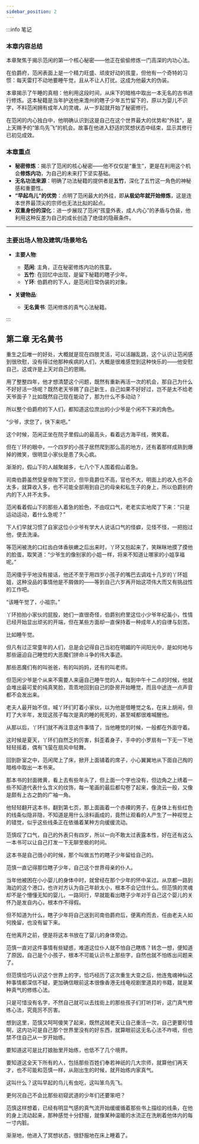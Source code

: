 ```yaml
---
sidebar_position: 2
---
```


:::info 笔记

### 本章内容总结

本章聚焦于揭示范闲的第一个核心秘密——他正在偷偷修炼一门高深的内功心法。

在伯爵府，范闲表面上是一个精力旺盛、顽皮好动的孩童，但他有一个奇特的习惯：每天雷打不动地要睡午觉，且从不让人打扰。这成为他最大的伪装。

本章揭示了午睡的真相：他利用这段时间，从床下的暗格中取出一本无名的古书进行修炼。这本秘籍是当年护送他来澹州的瞎子少年五竹留下的，原以为婴儿不识字，不料范闲拥有成年人的灵魂，从一岁起就开始了秘密修行。

在范闲的内心独白中，他明确认识到这是自己在这个世界最大的优势和“外挂”，是上天赐予的“笨鸟先飞”的机会。故事在他进入舒适的冥想状态中结束，显示其修行已初见成效。

### 本章重点

*   **秘密修炼**：揭示了范闲的核心秘密——他不仅仅是“重生”，更是在利用这个机会**修炼内功**，为自己的未来打下坚实基础。
*   **无名功法来源**：明确了功法秘籍的提供者是**五竹**，深化了五竹这一角色的神秘感和重要性。
*   **“早起鸟儿”的优势**：点明了范闲最大的外挂，即**从极幼年就开始修炼**，这是连本世界最顶尖的宗师也无法比拟的起点。
*   **双重身份的深化**：进一步展现了范闲“孩童外表，成人内心”的矛盾与伪装，他利用这种反差为自己的成长创造了绝佳的隐蔽条件。

---

### **主要出场人物及建筑/场景地名**

*   **主要人物**:
    *   **范闲**: 主角，正在秘密修炼内功的孩童。
    *   **五竹**: 在回忆中出现，是留下秘籍的瞎子少年。
    *   **丫环**: 伯爵府的下人，是范闲日常伪装的对象。

*   **关键物品**:
    *   **无名黄书**: 范闲修炼的真气心法秘籍。

:::

## 第二章 **无名黄书**

重生之后唯一的好处，大概就是现在四肢灵活，可以活蹦乱跳，这个认识让范闲感到很欣慰，没有得过他那种疾病的人们，大概是很难感觉到这种快乐的——他安慰自己，这或许是上天对自己的恩赐。

用了整整四年，他才想清楚这个问题，既然有重新再活一次的机会，那自己为什么不好好活一场呢？既然老天爷赐了自己新生，自己如果不好好过，岂不是太不给老天爷面子？比如既然自己现在能动了，那为什么不多动动？

所以整个伯爵府的下人们，都知道这位庶出的小少爷是个闲不下来的角色。

“少爷，求您了，快下来吧。”

这个时候，范闲正坐在院子里假山的最高头，看着远方海平线，微笑着。

但在丫环的眼中，一个四岁的小孩子居然爬到那么高的地方，还有着那样成熟到爆掉的微笑，很明显小家伙是患了失心疯。

渐渐的，假山下的人越聚越多，七八个下人围着假山着急。

司南伯爵虽然受皇帝陛下赏识，但毕竟爵位不高，官也不大，明面上的收入也不会太多，就算收入多，也不可能全部用到自己的母亲和私生子的身上，所以伯爵别府内的下人并不太多。

范闲看着假山下的那些人着急的脸色，不由叹口气，老老实实地爬了下来：“只是运动运动，着什么急呢？”

下人们早就习惯了自家这位小少爷有学大人说话口气的怪癖，见怪不怪，一把抱过他，便去洗澡。

等范闲被洗的口红齿白体香肤嫩之后出来时，丫环又抱起来了，笑眯眯地摸了摸他的脸蛋，取笑道：“少爷生的像别家的小姐一样，将来不知道让哪家的小姐享福呢。”

范闲傻乎乎地没有接话，他还不至于用四岁小孩子的嘴巴去调戏十几岁的丫环姐姐，这种没品的事情他是不屑做的——等到自己六岁再开始这项伟大而又有挑战性的工作吧。

“该睡午觉了，小祖宗。”

丫环拍拍小家伙的屁股，她们一直很奇怪，伯爵别府里这位小少爷年纪虽小，性情已经开始显出顽劣的开端，但在某些方面却一直保持着一种成年人的自律与刻苦。

比如睡午觉。

但凡有过正常童年的人们，总是会记得自己当初在明媚的午间阳光中，是如何地与那些逼迫自己睡觉的大恶魔们拼命斗争的伟大事迹。

那些恶魔们有的叫爸爸，有的叫妈妈，还有的叫老师。

但范闲少爷是个从来不需要人来逼自己睡午觉的人，每到中午十二点的时候，他就会堆出最可爱的纯真笑脸，乖乖地回到自己的卧房开始睡觉，而且中途连一点声音都不会发出来。

老夫人最开始不信，喊丫环们盯着小家伙，以为他是借睡觉之名，在床上胡闹，但盯了大半年，发现这孩子每次是真的睡的死死的，甚至喊都很难喊醒他。

从那以后，丫环们就不再注意这件事情了，当他睡觉的时候，一般都在外面守着。

这时候是夏天，丫环们自然乏的厉害，斜歪着身子，手中的小罗扇有一下无一下地轻轻摇着，偶有飞萤在扇风中轻舞。

回到卧室之中，范闲爬上了床，掀开上面铺着的席子，小心翼翼地从下面自己掏的暗格中取出一本书来。

那本书的封面微黄，看上去有些年头了，但上面一个字也没有，但边角之上绣着一些不知道代表什么含义的纹饰，每一笔画的最后都勾卷了起来，像流云一般，又像是颇有上古之韵的广袖一角。

他轻轻翻开这本书，翻到第七页，那上面画着一个赤裸的男子，在身体上有些红色的线条似隐非隐，不知道是用什么涂料画成的，竟然让观看的人产生了一种视觉上的错觉，似乎这些线条正在依循着某种方向缓缓流动。

范慎叹了口气，自己的外表只有四岁，所以一向不敢太过表露本性，好在还有这么一本书可以让自己打发一下无聊至极的时间。

这本书是自己很小的时候，那个叫做五竹的瞎子少年留给自己的。

范慎一直记得那位瞎子少年，自己这个世界母亲的仆人。

当年他被困在小小婴儿的身体中时，就曾经在那个少年的怀中呆过。从京都一路到海边的这个港口，也许对方认为自己年龄太小，根本不会记住什么。但范慎的灵魂却不是个懵懂无知的婴儿，一路同行，早就能看出瞎子少年对于自己这个婴儿的关怀乃是发自内心，根本作不得假。

但不知道为什么，瞎子少年将自己送到司南伯爵府后，便离府而去，任由老夫人如何挽留，也没有留下来。

在他离开之前，便是将这本书放在了婴儿的身体旁边。

范慎一直对这件事情有些疑惑，难道这位仆人就不怕自己瞎练？转念一想，便知道了原因，自己是个小孩子，根本不可能认识书上那些字，自然也就不怕练出问题来了。

但范慎恰巧认识这个世界上的字，恰巧经历了这次重生大变之后，他连鬼魂神仙这种事情都深信不疑，更加确信眼前这本很像香港无线电视剧里道具的书籍，就是某种真气的修练心法。

只是可惜没有名字，不然自己就可以去找街上的那些孩子们打听打听，这门真气修练心法，究竟厉不厉害。

想到这里，范慎又呵呵傻笑了起来，既然这贼老天让自己重活一次，自己更要珍惜啊，这内功可是自己那个世界里没有的好东西，就算眼前这无名心法不咋嘀，但也禁不住自己从一岁开始练。

要知道这可是比打娘胎里开始练，也低不了几个境界。

要知道这全天下所有的人，包括那些百姓们奉若神祇的几大宗师，就算他们再天才，也不可能和范慎一样，从刚出生的时候，就开始练内家真气。

这叫什么？这叫早起的鸟儿有虫吃，这叫笨鸟先飞。

更何况自己不会比那些初窥武道的少年们还要笨吧？

范慎这样想着，已经有明显气感的真气流开始缓缓循着那些书上描绘的线条，在他的身上流动起来，那种感觉十分舒服，就像某种温暖的水流正在洗刷着他体内的每一寸内脏。

渐渐地，他进入了冥想状态，很舒服地在床上睡着了。

